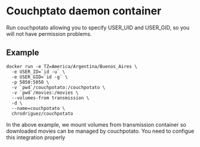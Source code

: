 # Couchptato daemon container

Run couchpotato allowing you to specify USER_UID and USER_GID, so you
will not have permission problems.

## Example

```
docker run -e TZ=America/Argentina/Buenos_Aires \
  -e USER_ID=`id -u` \
  -e USER_GID=`id -g` \
  -p 5050:5050 \
  -v `pwd`/couchpotato:/couchpotato \
  -v `pwd`/movies:/movies \
  --volumes-from transmission \
  -d \
  --name=couchpotato \
  chrodriguez/couchpotato

```

In the above example, we mount volumes from transmission container so downloaded
movies can be managed by couchpotato. You need to configue this integration
properly
